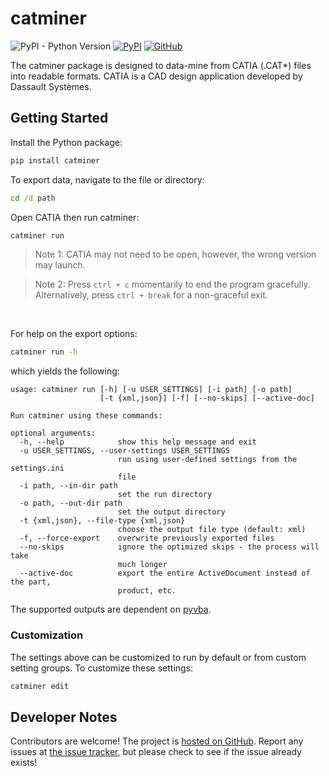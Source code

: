 # catminer
![PyPI - Python Version](https://img.shields.io/pypi/pyversions/catminer)
[![PyPI](https://img.shields.io/pypi/v/catminer)](https://pypi.org/project/catminer/)
[![GitHub](https://img.shields.io/github/license/WWU-CAD-Autograder/catminer)](https://github.com/WWU-CAD-Autograder/catminer)

The catminer package is designed to data-mine from CATIA (.CAT*) files into readable formats. CATIA is a CAD design 
application developed by Dassault Systèmes.

## Getting Started
Install the Python package:
```cmd
pip install catminer
```

To export data, navigate to the file or directory:
```cmd
cd /d path
```
Open CATIA then run catminer:
```cmd
catminer run
```
> Note 1: CATIA may not need to be open, however, the wrong version may launch.

> Note 2: Press `ctrl + c` momentarily to end the program gracefully. Alternatively, press `ctrl + break` for a 
> non-graceful exit.

<br>

For help on the export options:
```cmd
catminer run -h
```
which yields the following:
```
usage: catminer run [-h] [-u USER_SETTINGS] [-i path] [-o path]
                    [-t {xml,json}] [-f] [--no-skips] [--active-doc]

Run catminer using these commands:

optional arguments:
  -h, --help            show this help message and exit
  -u USER_SETTINGS, --user-settings USER_SETTINGS
                        run using user-defined settings from the settings.ini
                        file
  -i path, --in-dir path
                        set the run directory
  -o path, --out-dir path
                        set the output directory
  -t {xml,json}, --file-type {xml,json}
                        choose the output file type (default: xml)
  -f, --force-export    overwrite previously exported files
  --no-skips            ignore the optimized skips - the process will take
                        much longer
  --active-doc          export the entire ActiveDocument instead of the part,
                        product, etc.
```

The supported outputs are dependent on [pyvba](https://pypi.org/project/pyvba/).

### Customization
The settings above can be customized to run by default or from custom setting groups. To customize these settings:
```cmd
catminer edit
```

## Developer Notes
Contributors are welcome! The project is [hosted on GitHub](https://github.com/WWU-CAD-Autograder/catminer). Report 
any issues at [the issue tracker](https://github.com/WWU-CAD-Autograder/catminer/issues), but please check to see if 
the issue already exists!
